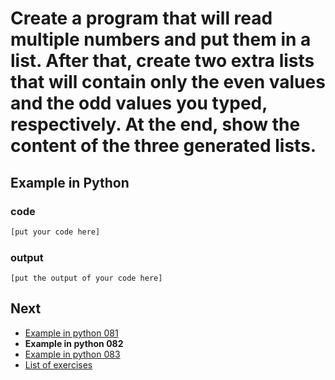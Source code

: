 # Create a program that will read multiple numbers and put them in a list. After that, create two extra lists that will contain only the even values and the odd values you typed, respectively. At the end, show the content of the three generated lists.

## Example in Python

### code

``` python
[put your code here]
```

### output

```
[put the output of your code here]
```

## Next

- [Example in python 081](../../081/python)
- **Example in python 082**
- [Example in python 083](../../083/python)
- [List of exercises](../..)
